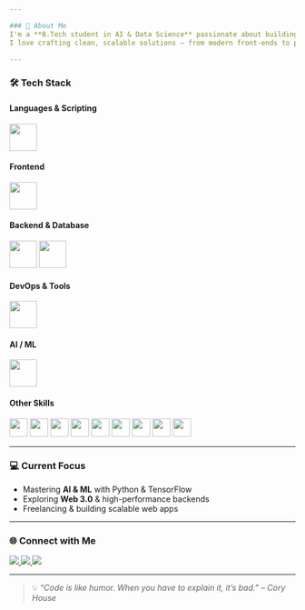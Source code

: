 ```yaml
---

### 🚀 About Me
I'm a **B.Tech student in AI & Data Science** passionate about building intelligent applications and sleek web experiences.  
I love crafting clean, scalable solutions — from modern front-ends to powerful back-ends and AI models.

---
```


### 🛠️ Tech Stack

#### **Languages & Scripting**
<p>
  <img src="https://skillicons.dev/icons?i=python,js,ts,java,c,cpp,bash" height="48" />
</p>

#### **Frontend**
<p>
  <img src="https://skillicons.dev/icons?i=html,css,react,next,tailwind,sass" height="48" />
</p>

#### **Backend & Database**
<p>
  <img src="https://skillicons.dev/icons?i=nodejs,django" height="48" />
  <img src="https://skillicons.dev/icons?i=mongodb,mysql,aws" height="48" />
</p>

#### **DevOps & Tools**
<p>
  <img src="https://skillicons.dev/icons?i=docker,kubernetes,git,github" height="48" />
</p>

#### **AI / ML**
<p>
  <img src="https://skillicons.dev/icons?i=tensorflow,pytorch" height="48" />
</p>

#### **Other Skills**
<p>
  <img src="https://img.shields.io/badge/Hive-FDEE21?style=for-the-badge&logo=apachehive&logoColor=black" height="32" />
  <img src="https://img.shields.io/badge/Presto-4B4B4B?style=for-the-badge&logo=trino&logoColor=white" height="32" />
  <img src="https://img.shields.io/badge/Kafka-231F20?style=for-the-badge&logo=apachekafka&logoColor=white" height="32" />
  <img src="https://img.shields.io/badge/Splunk-000000?style=for-the-badge&logo=splunk&logoColor=00FF00" height="32" />
  <img src="https://img.shields.io/badge/Selenium-43B02A?style=for-the-badge&logo=selenium&logoColor=white" height="32" />
  <img src="https://img.shields.io/badge/BeautifulSoup-3670A0?style=for-the-badge&logo=python&logoColor=white" height="32" />
  <img src="https://img.shields.io/badge/REST%20API-FF6C37?style=for-the-badge&logo=postman&logoColor=white" height="32" />
  <img src="https://img.shields.io/badge/Scikit--learn-F7931E?style=for-the-badge&logo=scikit-learn&logoColor=white" height="32" />
  <img src="https://img.shields.io/badge/Deep%20Learning-FF6F00?style=for-the-badge&logo=python&logoColor=white" height="32" />
</p>

---

### 💻 Current Focus
- Mastering **AI & ML** with Python & TensorFlow  
- Exploring **Web 3.0** & high-performance backends  
- Freelancing & building scalable web apps

---

### 🌐 Connect with Me
<p>
  <a href="https://github.com/vibhakar2007">
    <img src="https://img.shields.io/badge/GitHub-181717?style=for-the-badge&logo=github&logoColor=white" />
  </a>
  <a href="https://www.linkedin.com/in/vibhakar-s-54a16a271/">
    <img src="https://img.shields.io/badge/LinkedIn-0A66C2?style=for-the-badge&logo=linkedin&logoColor=white" />
  </a>
  <a href="https://instagram.com/__im_vibha__">
    <img src="https://img.shields.io/badge/Instagram-E4405F?style=for-the-badge&logo=instagram&logoColor=white" />
  </a>
</p>

---

> 💡 *“Code is like humor. When you have to explain it, it’s bad.” – Cory House*
